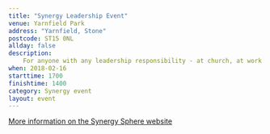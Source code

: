 ```yaml
---
title: "Synergy Leadership Event"
venue: Yarnfield Park
address: "Yarnfield, Stone"
postcode: ST15 0NL
allday: false
description: 
    For anyone with any leadership responsibility - at church, at work or elsewhere<br />Ends on 18th February
when: 2018-02-16
starttime: 1700
finishtime: 1400
category: Synergy event
layout: event
---
```

<a href="http://www.synergysphere.org/a-leadership-event/" target="_blank">More information on the Synergy Sphere website</a>
